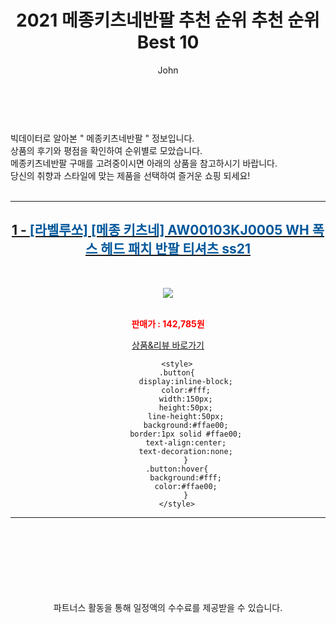 ﻿---
layout: post
title:  "2021 메종키츠네반팔 추천 순위 추천 순위 Best 10"
author: John
categories: [ 패션의류 ]
tags: [ 메종키츠네반팔 ]
image: http://item.ssgcdn.com/48/83/04/item/1000085048348_i1_1200.jpg 
description: "쿠팡에서 2021 메종키츠네반팔 추천 순위 관련 상품으로 가장 고객 선호도가 높은 제품 중 하나입니다."
---

<br>
<br>
빅데이터로 알아본 " 메종키츠네반팔 " 정보입니다.
<br>
상품의 후기와 평점을 확인하여 순위별로 모았습니다.
<br>
메종키츠네반팔  구매를 고려중이시면 아래의 상품을 참고하시기 바랍니다.
<br>
당신의 취향과 스타일에 맞는 제품을 선택하여 즐거운 쇼핑 되세요!
<br><br>
<hr>
<p>
    
<center><h2><a href="https://oneany.shop/Eruryn" target="_blank"><b>1 - <font color='#01579B'>[라벨루쏘] [메종 키츠네] AW00103KJ0005 WH 폭스 헤드 패치 반팔 티셔츠  ss21</font></b></a></h2><br>

<a href="https://oneany.shop/Eruryn" target="_blank"><img src="http://item.ssgcdn.com/48/83/04/item/1000085048348_i1_1200.jpg"></a><br><br>

<b><font color='#ff0000'>판매가 : 142,785원</font></b><br>

<a href="https://oneany.shop/Eruryn" target="_blank" class="button">상품&리뷰 바로가기</a><p>

        <style>
        .button{
            display:inline-block;
            color:#fff;
            width:150px;
            height:50px;
            line-height:50px;
            background:#ffae00;
            border:1px solid #ffae00;
            text-align:center;
            text-decoration:none;
            }
        .button:hover{
            background:#fff;
            color:#ffae00;
            }
        </style>

<hr>

<br><br><br><br><br><br><br>
파트너스 활동을 통해 일정액의 수수료를 제공받을 수 있습니다.
